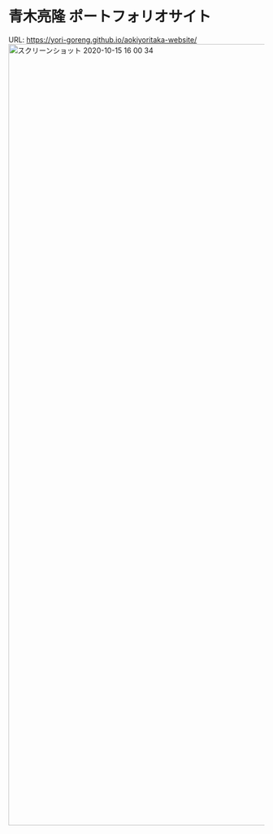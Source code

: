 # 青木亮隆 ポートフォリオサイト
URL: https://yori-goreng.github.io/aokiyoritaka-website/
<img width="1538" alt="スクリーンショット 2020-10-15 16 00 34" src="https://user-images.githubusercontent.com/61875210/96088513-80c8ec00-0f00-11eb-9ebf-46be82788292.png">
